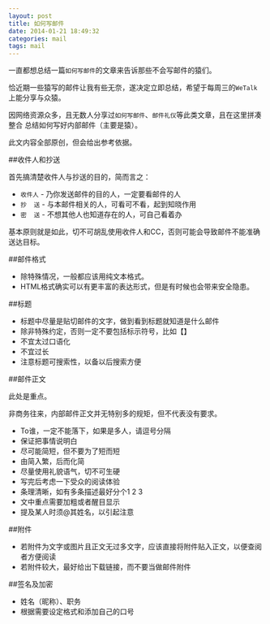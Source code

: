 ```yaml
---
layout: post
title: 如何写邮件
date: 2014-01-21 18:49:32
categories: mail
tags: mail
---
```


一直都想总结一篇`如何写邮件`的文章来告诉那些不会写邮件的猿们。

恰近期一些猿写的邮件让我有些无奈，遂决定立即总结，希望于每周三的`WeTalk`上能分享与众猿。

因网络资源众多，且无数人分享过`如何写邮件`、`邮件礼仪`等此类文章，且在这里拼凑整合
总结如何写好内部邮件（主要是猿）。

此文内容全部原创，但会给出参考依据。

##收件人和抄送

首先搞清楚收件人与抄送的目的，简而言之：

- `收件人` - 乃你发送邮件的目的人，一定要看邮件的人
- `抄  送` - 与本邮件相关的人，可看可不看，起到知晓作用
- `密  送` - 不想其他人也知道存在的人，可自己看着办

基本原则就是如此，切不可胡乱使用收件人和CC，否则可能会导致邮件不能准确送达目标。

##邮件格式

- 除特殊情况，一般都应该用纯文本格式。
- HTML格式确实可以有更丰富的表达形式，但是有时候也会带来安全隐患。

##标题

- 标题中尽量是贴切邮件的文字，做到看到标题就知道是什么邮件
- 除非特殊约定，否则一定不要包括标示符号，比如【】
- 不宜太过口语化
- 不宜过长
- 注意标题可搜索性，以备以后搜索方便

##邮件正文

此处是重点。

非商务往来，内部邮件正文并无特别多的规矩，但不代表没有要求。

- To谁，一定不能落下，如果是多人，请逗号分隔
- 保证把事情说明白
- 尽可能简短，但不要为了短而短
- 由简入繁，后而化简
- 尽量使用礼貌语气，切不可生硬
- 写完后考虑一下受众的阅读体验
- 条理清晰，如有多条描述最好分个1 2 3
- 文中重点需要加粗或者醒目显示
- 提及某人时须@其姓名，以引起注意

##附件

- 若附件为文字或图片且正文无过多文字，应该直接将附件贴入正文，以便查阅者方便阅读
- 若附件较大，最好给出下载链接，而不要当做邮件附件

##签名及加密

- 姓名（昵称）、职务
- 根据需要设定格式和添加自己的口号
